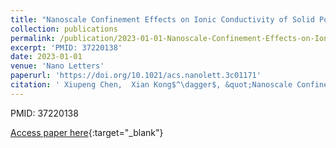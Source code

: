 ```yaml
---
title: "Nanoscale Confinement Effects on Ionic Conductivity of Solid Polymer Electrolytes: The Interplay between Diffusion and Dissociation"
collection: publications
permalink: /publication/2023-01-01-Nanoscale-Confinement-Effects-on-Ionic-Conductivity-of-Solid-Polymer-Electrolytes-The-Interplay-between-Diffusion-and-Dissociation
excerpt: 'PMID: 37220138'
date: 2023-01-01
venue: 'Nano Letters'
paperurl: 'https://doi.org/10.1021/acs.nanolett.3c01171'
citation: ' Xiupeng Chen,  Xian Kong$^\dagger$, &quot;Nanoscale Confinement Effects on Ionic Conductivity of Solid Polymer Electrolytes: The Interplay between Diffusion and Dissociation.&quot; Nano Letters, 2023.'
---
```

PMID: 37220138

[Access paper here](https://doi.org/10.1021/acs.nanolett.3c01171){:target="_blank"}
